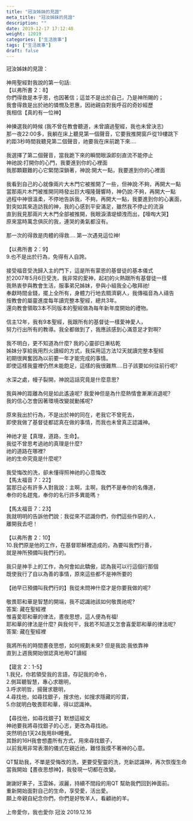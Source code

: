 ```yaml
---
title: "冠汝姊妹的見證"
meta_title: "冠汝姊妹的見證"
description: ""
date: 2019-12-17 17:12:48
weight: 12019
categories: ["生活故事"]
tags: ["生活故事"]
draft: false
---
```


冠汝姊妹的見證：<br />
<br />
神用聖經對我說的第一句話:<br />
【以弗所書 2：8】<br />
你們得救是本乎恩，也因著信；這並不是出於自己，乃是神所賜的；<br />
我會得救是出於祂的憐憫及恩惠，因祂親自對我呼召的奇妙經歷<br />
我相信【真的有一位神】<br />
<br />
神揀選我的時候 (我不曾在教會聽道，未曾讀過聖經，我也未曾決志)<br />
那一夜22:00多，我躺在床上聽見第一個聲音，它要我推開窗戶從19樓跳下<br />
約距3秒時間我聽見第二個聲音，祂要我在床前跪下來….<br />
<br />
我選擇了第二個聲音，當我跪下來的瞬間眼淚即刻直流不能停止<br />
神祂說:打開你的心門，我要進到你的心裡面<br />
我那顆艱難的心它緊閉深鎖著，神說:開大一點，我要進到你的心裡面<br />
<br />
我看到自己的心就像兩片大木門它被推開了一些，但神說:不夠，再開大一點<br />
當那兩片木門被推開同時發出巨大嘎隆聲響時，神仍說:不夠，再開大一點<br />
過程中神很溫柔，不停地告訴我，不夠，再開大一點，我要進到你的心裏面，<br />
對突如其來造訪我的神，我的心感到平安滿足，雖然我不停止的流淚<br />
直到我見那兩片大木門全部被推開，我眼淚潰堤傾洩而出，【嚎啕大哭】<br />
原來當時萬念俱灰的我，連哭的勇氣都沒有。<br />
<br />
那一次的得救是肉體的得救…. 第一次遇見這位神!<br />
<br />
【以弗所書 2：9】<br />
9.也不是出於行為，免得有人自誇。<br />
<br />
接受福音受洗歸入主的門下，這是所有蒙恩的基督徒的基本儀式<br />
於2007年5月6日受洗，我非常的愛神，起初的火熱跟所有基督徒一樣<br />
我熱衷參與教會生活，服事弟兄姊妹，參與小組我全心敬拜祂!<br />
奉獻時間金錢，擺上全所有，身體力行地去賙濟窮人，我傳福音為人禱告<br />
按教會的屬靈進度每年讀完整本聖經，總共3年。<br />
還向教會領取3本不同版本的聖經做為每年新年度開始的禮物。<br />
<br />
信主12年，我有9本聖經，我跟所有的基督徒一樣愛神愛人，<br />
努力行出所有的教導。我全都做到了，我應該感到心滿意足才對啊?<br />
<br />
我不明白，更不知道為什麼? 我的心靈卻日漸枯乾<br />
姊妹分享給我用烈火讀經的方式，我採用這方法12天就讀完整本聖經<br />
初期很興奮因為以前要一年才能完成的事情。<br />
即使這樣我靈裡仍然未能飽足，這樣的我很難熬….日子該要如何往前行呢?<br />
<br />
水深之處，幔子裂開，神說這話究竟是什麼意思?<br />
<br />
我與神的距離為何是如此遙遠呢? 我愛神但是為什麼熱情會漸漸消退呢?<br />
我的信心怎會因著環境改變就動搖呢?<br />
<br />
原來我出於行為，不是出於神的同在，老我它不曾死去，<br />
即使我做了基督徒都認真在做的事情，而我也未曾真正認識神。<br />
<br />
神祂才是【真理，道路，生命】。<br />
我從不曾思考過祂的真理是什麼?<br />
祂的道路在哪裡?<br />
祂的生命究竟是什麼呢?<br />
<br />
我受悔改的洗，卻未懂得照神祂的心意悔改<br />
【馬太福音 7：22】<br />
當那日必有許多人對我說：主啊，主啊，我們不是奉你的名傳道，<br />
奉你的名趕鬼，奉你的名行許多異能嗎﹖<br />
<br />
【馬太福音 7：23】<br />
我就明明的告訴他們說：我從來不認識你們，你們這些作惡的人，<br />
離開我去吧！<br />
<br />
【以弗所書 2：10】<br />
10.我們原是他的工作，在基督耶穌裡造成的，為要叫我們行善，<br />
就是神所預備叫我們行的。<br />
<br />
我只是神手上的工作，為何會如此驕傲，認為我可以行這個行那個<br />
既使我行了自以為善的事情，原來這些都不是神所要的<br />
<br />
【祂早已預備叫我們行的】我從未問神什麼才是你要我做的呢?<br />
<br />
敬畏耶和華是智慧的開端，我不認識祂該如何敬畏祂呢?<br />
答案: 藏在聖經裡<br />
惟喜愛耶和華的律法，晝夜思想，這人便為有福!<br />
耶和華的律法是什麼? 與我何干，我若不知道又怎會喜愛耶和華的律法呢?<br />
答案: 藏在聖經裡<br />
<br />
我將所有的時間晝夜思想，如何規劃未來? 但是我說:我依靠神<br />
直到上週我開始很認真地用QT讀經<br />
<br />
【箴言 2：1-5】<br />
1.我兒，你若領受我的言語，存記我的命令，<br />
2.側耳聽智慧，專心求聰明，<br />
3.呼求明哲，揚聲求聰明，<br />
4.尋找他，如尋找銀子，搜求他，如搜求隱藏的珍寶，<br />
5.你就明白敬畏耶和華，得以認識神。<br />
<br />
【尋找他，如尋找銀子】默想這經文<br />
神祂要我將尋找銀子的心志，更改為尋找祂。<br />
突然明白1天24我用8H睡覺。<br />
其餘的16H我會想盡所有方式，用來尋找銀子，<br />
以前我用非常表潛的儀式在親近祂，難怪我摸不著神的心意。<br />
<br />
QT幫助我，不單是受悔改的洗，更要受聖靈的洗，充新認識神，再次恢復生命<br />
當我開始【晝夜思想神】，我發現一切都在改變。<br />
<br />
謝謝好果子，玉雲姊，淑麗，持續不間段的用QT 幫助我們回到神面前。<br />
重新開始面對自己的生命，享受愛，活出愛。<br />
願上帝親自紀念你們，你們是好牧羊人，看顧祂的羊。<br />
<br />
上帝愛你，我也愛你 冠汝 2019.12.16
        